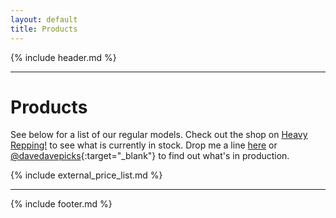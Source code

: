 ```yaml
---
layout: default
title: Products
---
```


{% include header.md %}

---

# Products

See below for a list of our regular models. Check out the shop on [Heavy Repping!](https://www.heavyrepping.com/shop/store/davedavepicks) to see what is currently in stock. Drop me a line [here](contact.html) or [@davedavepicks](https://www.instagram.com/davedavepicks/){:target="_blank"} to find out what's in production.

{% include external_price_list.md %}

---

{% include footer.md %}